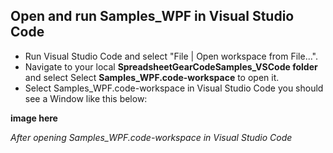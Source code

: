 ## Open and run Samples_WPF in Visual Studio Code

  - Run Visual Studio Code and select "File | Open workspace from File...".
  - Navigate to your local **SpreadsheetGearCodeSamples_VSCode folder** and select Select **Samples_WPF.code-workspace** to open it.
  - Select Samples_WPF.code-workspace in Visual Studio Code you should see a Window like this below:

  **image here**
  
  *After opening Samples_WPF.code-workspace in Visual Studio Code*
  



